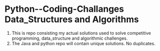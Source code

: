 Python--Coding-Challanges
Data_Structures and Algorithms  
==========================================
 1. This is repo consisting my actual solutions used to solve competitive programming, data_structure and algorithmic challenges.
 2. The Java and python repo will contain unique solutions. No duplicates.
